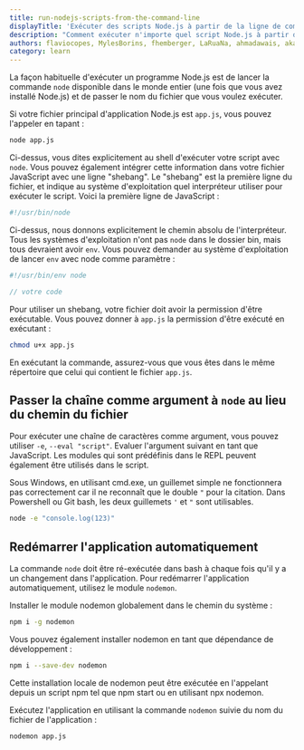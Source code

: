 ```yaml
---
title: run-nodejs-scripts-from-the-command-line
displayTitle: 'Exécuter des scripts Node.js à partir de la ligne de commande'
description: "Comment exécuter n'importe quel script Node.js à partir du CLI"
authors: flaviocopes, MylesBorins, fhemberger, LaRuaNa, ahmadawais, akazyti, AugustinMauroy
category: learn
---
```


La façon habituelle d'exécuter un programme Node.js est de lancer la commande `node` disponible dans le monde entier (une fois que vous avez installé Node.js) et de passer le nom du fichier que vous voulez exécuter.

Si votre fichier principal d'application Node.js est `app.js`, vous pouvez l'appeler en tapant :

```bash
node app.js
```

Ci-dessus, vous dites explicitement au shell d'exécuter votre script avec `node`. Vous pouvez également intégrer cette information dans votre fichier JavaScript avec une ligne "shebang". Le "shebang" est la première ligne du fichier, et indique au système d'exploitation quel interpréteur utiliser pour exécuter le script. Voici la première ligne de JavaScript :

```js
#!/usr/bin/node
```

Ci-dessus, nous donnons explicitement le chemin absolu de l'interpréteur. Tous les systèmes d'exploitation n'ont pas `node` dans le dossier bin, mais tous devraient avoir `env`. Vous pouvez demander au système d'exploitation de lancer `env` avec node comme paramètre :

```js
#!/usr/bin/env node

// votre code
```

Pour utiliser un shebang, votre fichier doit avoir la permission d'être exécutable. Vous pouvez donner à `app.js` la permission d'être exécuté en exécutant :

```bash
chmod u+x app.js
```

En exécutant la commande, assurez-vous que vous êtes dans le même répertoire que celui qui contient le fichier `app.js`.

## Passer la chaîne comme argument à `node` au lieu du chemin du fichier

Pour exécuter une chaîne de caractères comme argument, vous pouvez utiliser `-e`, `--eval "script"`. Evaluer l'argument suivant en tant que JavaScript. Les modules qui sont prédéfinis dans le REPL peuvent également être utilisés dans le script.

Sous Windows, en utilisant cmd.exe, un guillemet simple ne fonctionnera pas correctement car il ne reconnaît que le double `"` pour la citation. Dans Powershell ou Git bash, les deux guillemets `'` et `"` sont utilisables.

```bash
node -e "console.log(123)"
```

## Redémarrer l'application automatiquement

La commande `node` doit être ré-exécutée dans bash à chaque fois qu'il y a un changement dans l'application. Pour redémarrer l'application automatiquement, utilisez le module `nodemon`.

Installer le module nodemon globalement dans le chemin du système :

```bash
npm i -g nodemon
```

Vous pouvez également installer nodemon en tant que dépendance de développement :

```bash
npm i --save-dev nodemon
```

Cette installation locale de nodemon peut être exécutée en l'appelant depuis un script npm tel que npm start ou en utilisant npx nodemon.

Exécutez l'application en utilisant la commande `nodemon` suivie du nom du fichier de l'application :

```bash
nodemon app.js
```
